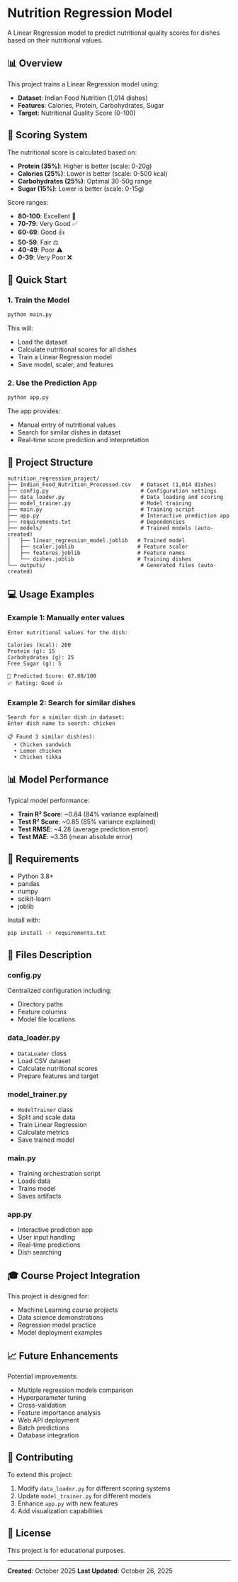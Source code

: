 # Nutrition Regression Model

A Linear Regression model to predict nutritional quality scores for dishes based on their nutritional values.

## 📊 Overview

This project trains a Linear Regression model using:
- **Dataset**: Indian Food Nutrition (1,014 dishes)
- **Features**: Calories, Protein, Carbohydrates, Sugar
- **Target**: Nutritional Quality Score (0-100)

## 🎯 Scoring System

The nutritional score is calculated based on:
- **Protein (35%)**: Higher is better (scale: 0-20g)
- **Calories (25%)**: Lower is better (scale: 0-500 kcal)
- **Carbohydrates (25%)**: Optimal 30-50g range
- **Sugar (15%)**: Lower is better (scale: 0-15g)

Score ranges:
- **80-100**: Excellent 🌟
- **70-79**: Very Good ✅
- **60-69**: Good 👍
- **50-59**: Fair ⚖️
- **40-49**: Poor ⚠️
- **0-39**: Very Poor ❌

## 🚀 Quick Start

### 1. Train the Model

```bash
python main.py
```

This will:
- Load the dataset
- Calculate nutritional scores for all dishes
- Train a Linear Regression model
- Save model, scaler, and features

### 2. Use the Prediction App

```bash
python app.py
```

The app provides:
- Manual entry of nutritional values
- Search for similar dishes in dataset
- Real-time score prediction and interpretation

## 📁 Project Structure

```
nutrition_regression_project/
├── Indian_Food_Nutrition_Processed.csv   # Dataset (1,014 dishes)
├── config.py                             # Configuration settings
├── data_loader.py                        # Data loading and scoring
├── model_trainer.py                      # Model training
├── main.py                               # Training script
├── app.py                                # Interactive prediction app
├── requirements.txt                      # Dependencies
├── models/                               # Trained models (auto-created)
│   ├── linear_regression_model.joblib   # Trained model
│   ├── scaler.joblib                    # Feature scaler
│   ├── features.joblib                  # Feature names
│   └── dishes.joblib                    # Training dishes
└── outputs/                              # Generated files (auto-created)
```

## 💻 Usage Examples

### Example 1: Manually enter values
```
Enter nutritional values for the dish:

Calories (kcal): 200
Protein (g): 15
Carbohydrates (g): 25
Free Sugar (g): 5

🎯 Predicted Score: 67.80/100
📈 Rating: Good 👍
```

### Example 2: Search for similar dishes
```
Search for a similar dish in dataset:
Enter dish name to search: chicken

📋 Found 3 similar dish(es):
  • Chicken sandwich
  • Lemon chicken
  • Chicken tikka
```

## 📊 Model Performance

Typical model performance:
- **Train R² Score**: ~0.84 (84% variance explained)
- **Test R² Score**: ~0.85 (85% variance explained)
- **Test RMSE**: ~4.28 (average prediction error)
- **Test MAE**: ~3.36 (mean absolute error)

## 🔧 Requirements

- Python 3.8+
- pandas
- numpy
- scikit-learn
- joblib

Install with:
```bash
pip install -r requirements.txt
```

## 📝 Files Description

### config.py
Centralized configuration including:
- Directory paths
- Feature columns
- Model file locations

### data_loader.py
- `DataLoader` class
- Load CSV dataset
- Calculate nutritional scores
- Prepare features and target

### model_trainer.py
- `ModelTrainer` class
- Split and scale data
- Train Linear Regression
- Calculate metrics
- Save trained model

### main.py
- Training orchestration script
- Loads data
- Trains model
- Saves artifacts

### app.py
- Interactive prediction app
- User input handling
- Real-time predictions
- Dish searching

## 🎓 Course Project Integration

This project is designed for:
- Machine Learning course projects
- Data science demonstrations
- Regression model practice
- Model deployment examples

## 📈 Future Enhancements

Potential improvements:
- Multiple regression models comparison
- Hyperparameter tuning
- Cross-validation
- Feature importance analysis
- Web API deployment
- Batch predictions
- Database integration

## 🤝 Contributing

To extend this project:
1. Modify `data_loader.py` for different scoring systems
2. Update `model_trainer.py` for different models
3. Enhance `app.py` with new features
4. Add visualization capabilities

## 📄 License

This project is for educational purposes.

---

**Created**: October 2025
**Last Updated**: October 26, 2025
